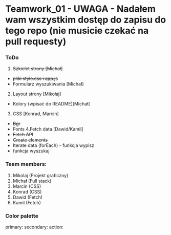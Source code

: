 # Teamwork_01 - UWAGA - Nadałem wam wszystkim dostęp do zapisu do tego repo (nie musicie czekać na pull requesty)

### ToDo
1. ~~Szkielet strony [Michał]~~
- ~~pliki style.css i app.js~~
- Formularz wyszukiwania [Michał]
2. Layout strony [Mikołaj]
- Kolory (wpisać do README)[Michał]
3. CSS [Konrad, Marcin]
- ~~Bgr~~
- Fonts
4.Fetch data [Dawid/Kamil]
- ~~Fetch API~~
- ~~Create elements~~
- Iterate data (forEach) - funkcja wypisz
- funkcja wyszukaj

### Team members:

1. Mikolaj (Projekt graficzny)
2. Michał (Full stack)
3. Marcin (CSS)
4. Konrad (CSS)
5. Dawid (Fetch)
6. Kamil (Fetch)

### Color palette
primary:
secondary:
action:
